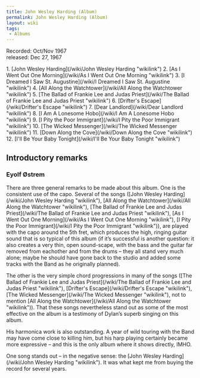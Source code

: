 ```yaml
---
title: John Wesley Harding (Album)
permalink: John Wesley Harding (Album)
layout: wiki
tags:
 - Albums
---
```


Recorded: Oct/Nov 1967  
released: Dec 27, 1967

<div id="songs">
1.  [John Wesley Harding](/wiki/John Wesley Harding "wikilink")
2.  [As I Went Out One Morning](/wiki/As I Went Out One Morning "wikilink")
3.  [I Dreamed I Saw St.
    Augustine](/wiki/I Dreamed I Saw St. Augustine "wikilink")
4.  [All Along the Watchtower](/wiki/All Along the Watchtower "wikilink")
5.  [The Ballad of Frankie Lee and Judas
    Priest](/wiki/The Ballad of Frankie Lee and Judas Priest "wikilink")
6.  [Drifter's Escape](/wiki/Drifter's Escape "wikilink")
7.  [Dear Landlord](/wiki/Dear Landlord "wikilink")
8.  [I Am A Lonesome Hobo](/wiki/I Am A Lonesome Hobo "wikilink")
9.  [I Pity the Poor Immigrant](/wiki/I Pity the Poor Immigrant "wikilink")
10. [The Wicked Messenger](/wiki/The Wicked Messenger "wikilink")
11. [Down Along the Cove](/wiki/Down Along the Cove "wikilink")
12. [I'll Be Your Baby Tonight](/wiki/I'll Be Your Baby Tonight "wikilink")

</div>
<div id="intro">
<h2>
Introductory remarks

</h2>
<h3>
Eyolf Østrem

</h3>
There are three general remarks to be made about this album. One is the
consistent use of the capo. Several of the songs ([John Wesley
Harding](/wiki/John Wesley Harding "wikilink"), [All Along the
Watchtower](/wiki/All Along the Watchtower "wikilink"), [The Ballad of Frankie
Lee and Judas
Priest](/wiki/The Ballad of Frankie Lee and Judas Priest "wikilink"), [As I
Went Out One Morning](/wiki/As I Went Out One Morning "wikilink"), [I Pity the
Poor Immigrant](/wiki/I Pity the Poor Immigrant "wikilink")), are played with
the capo around the 5th fret, which produces the high, ringing guitar
sound that is so typical of this album (if it’s successful is another
question: it also creates a very thin, open sound-scape, with the bass
and the guitar far removed from eachother and from the drums – they all
stand very much alone; maybe he should have gone back to the studio and
added some tracks with the Band as he originally planned).

The other is the very simple chord progressions in many of the songs
([The Ballad of Frankie Lee and Judas
Priest](/wiki/The Ballad of Frankie Lee and Judas Priest "wikilink"),
[Drifter's Escape](/wiki/Drifter's Escape "wikilink"), [The Wicked
Messenger](/wiki/The Wicked Messenger "wikilink"), not to mention [All Along
the Watchtower](/wiki/All Along the Watchtower "wikilink")). That these songs
nevertheless stand out as some of the most effective on the album is a
testimony of Dylan’s superb singing on this album.

His harmonica work is also outstanding. A year of wild touring with the
Band may have come close to killing him, but his harp playing certainly
became more expressive – and this is the only album where it shows
directly, IMHO.

One song stands out – in the negative sense: the [John Wesley
Harding](/wiki/John Wesley Harding "wikilink"). It was what kept me from
buying the record for several years.

</div>

